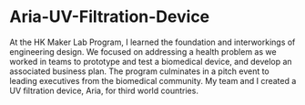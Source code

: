 # Aria-UV-Filtration-Device

At the HK Maker Lab Program, I learned the foundation and interworkings of engineering design. We focused on addressing a health problem as we worked in teams to prototype and test a biomedical device, and develop an associated business plan. The program culminates in a pitch event to leading executives from the biomedical community. My team and I created a UV filtration device, Aria, for third world countries.
